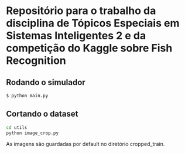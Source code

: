 # Repositório para o trabalho da disciplina de Tópicos Especiais em Sistemas Inteligentes 2 e da competição do Kaggle sobre Fish Recognition

## Rodando o simulador
``` sh
$ python main.py
```

## Cortando o dataset 

``` sh
cd utils
python image_crop.py
```
As imagens são guardadas por default no diretório cropped_train.
